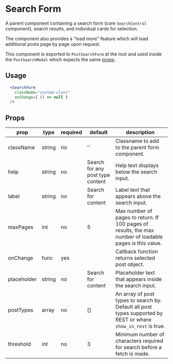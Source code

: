 # Search Form
A parent component containing a search form (core `SearchControl` component), search results, and
individual cards for selection.

The component also provides a "load more" feature which will load additional posts page by page
upon request.

This component is exported to `PostSearchForm` at the root and used inside the `PostSearchModal`
which expects the same [props](#props).

## Usage
```jsx
  <SearchForm
    className="custom-class"
    onChange={ () => null }
  />
```

## Props
| prop        | type   | required | default                          | description                                                                                                    |
|-------------|--------|----------|----------------------------------|----------------------------------------------------------------------------------------------------------------|
| className   | string | no       | ''                               | Classname to add to the parent form component.                                                                 |
| help        | string | no       | Search for any post type content | Help text displays below the search input.                                                                     |
| label       | string | no       | Search for content               | Label text that appears above the search input.                                                                |
| maxPages    | int    | no       | 5                                | Max number of pages to return. If 100 pages of results, the max number of loadable pages is this value.        |
| onChange    | func   | yes      |                                  | Callback function returns selected post object.                                                                |
| placeholder | string | no       | Search for content               | Placeholder text that appears inside the search input.                                                         |
| postTypes   | array  | no       | []                               | An array of post types to search by. Default all post types supported by REST or where `show_in_rest` is true. |
| threshold   | int    | no       | 3                                | Minimum number of characters required for search before a fetch is made.                                       |
